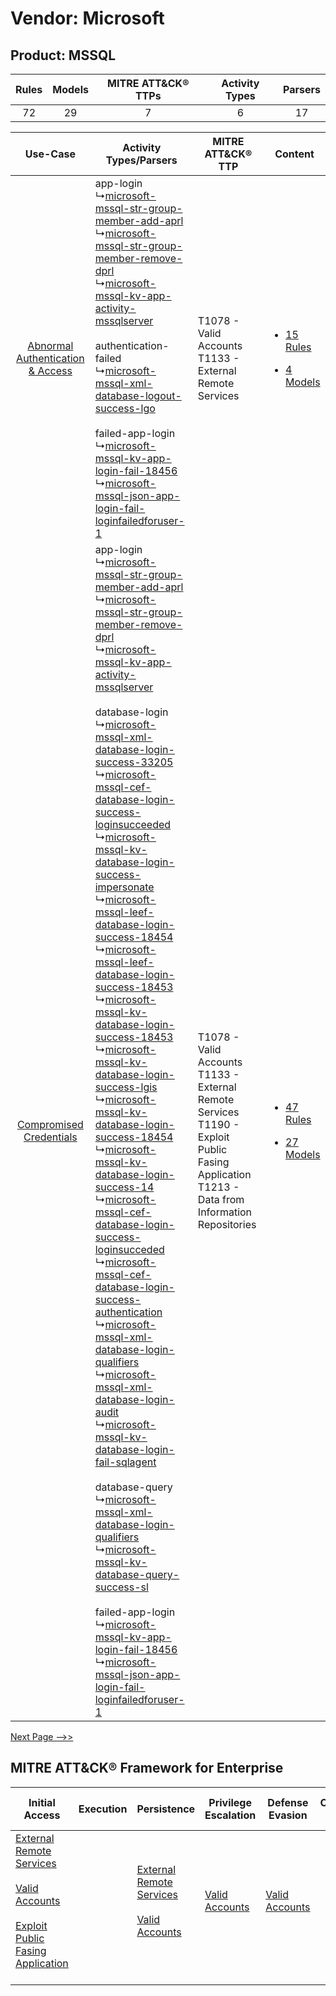 Vendor: Microsoft
=================
Product: MSSQL
--------------
| Rules | Models | MITRE ATT&CK® TTPs | Activity Types | Parsers |
|:-----:|:------:|:------------------:|:--------------:|:-------:|
|  72   |   29   |         7          |       6        |   17    |

|    Use-Case    | Activity Types/Parsers    | MITRE ATT&CK® TTP    | Content    |
|:----:| ---- | ---- | ---- |
| [Abnormal Authentication & Access](../../../UseCases/uc_abnormal_authentication_&_access.md) |  app-login<br> ↳[microsoft-mssql-str-group-member-add-aprl](Ps/pC_microsoftmssqlstrgroupmemberaddaprl.md)<br> ↳[microsoft-mssql-str-group-member-remove-dprl](Ps/pC_microsoftmssqlstrgroupmemberremovedprl.md)<br> ↳[microsoft-mssql-kv-app-activity-mssqlserver](Ps/pC_microsoftmssqlkvappactivitymssqlserver.md)<br><br> authentication-failed<br> ↳[microsoft-mssql-xml-database-logout-success-lgo](Ps/pC_microsoftmssqlxmldatabaselogoutsuccesslgo.md)<br><br> failed-app-login<br> ↳[microsoft-mssql-kv-app-login-fail-18456](Ps/pC_microsoftmssqlkvapploginfail18456.md)<br> ↳[microsoft-mssql-json-app-login-fail-loginfailedforuser-1](Ps/pC_microsoftmssqljsonapploginfailloginfailedforuser1.md)<br>    | T1078 - Valid Accounts<br>T1133 - External Remote Services<br>    | [<ul><li>15 Rules</li></ul><ul><li>4 Models</li></ul>](RM/r_m_microsoft_mssql_Abnormal_Authentication_&_Access.md) |
|          [Compromised Credentials](../../../UseCases/uc_compromised_credentials.md)          |  app-login<br> ↳[microsoft-mssql-str-group-member-add-aprl](Ps/pC_microsoftmssqlstrgroupmemberaddaprl.md)<br> ↳[microsoft-mssql-str-group-member-remove-dprl](Ps/pC_microsoftmssqlstrgroupmemberremovedprl.md)<br> ↳[microsoft-mssql-kv-app-activity-mssqlserver](Ps/pC_microsoftmssqlkvappactivitymssqlserver.md)<br><br> database-login<br> ↳[microsoft-mssql-xml-database-login-success-33205](Ps/pC_microsoftmssqlxmldatabaseloginsuccess33205.md)<br> ↳[microsoft-mssql-cef-database-login-success-loginsucceeded](Ps/pC_microsoftmssqlcefdatabaseloginsuccessloginsucceeded.md)<br> ↳[microsoft-mssql-kv-database-login-success-impersonate](Ps/pC_microsoftmssqlkvdatabaseloginsuccessimpersonate.md)<br> ↳[microsoft-mssql-leef-database-login-success-18454](Ps/pC_microsoftmssqlleefdatabaseloginsuccess18454.md)<br> ↳[microsoft-mssql-leef-database-login-success-18453](Ps/pC_microsoftmssqlleefdatabaseloginsuccess18453.md)<br> ↳[microsoft-mssql-kv-database-login-success-18453](Ps/pC_microsoftmssqlkvdatabaseloginsuccess18453.md)<br> ↳[microsoft-mssql-kv-database-login-success-lgis](Ps/pC_microsoftmssqlkvdatabaseloginsuccesslgis.md)<br> ↳[microsoft-mssql-kv-database-login-success-18454](Ps/pC_microsoftmssqlkvdatabaseloginsuccess18454.md)<br> ↳[microsoft-mssql-kv-database-login-success-14](Ps/pC_microsoftmssqlkvdatabaseloginsuccess14.md)<br> ↳[microsoft-mssql-cef-database-login-success-loginsucceded](Ps/pC_microsoftmssqlcefdatabaseloginsuccessloginsucceded.md)<br> ↳[microsoft-mssql-cef-database-login-success-authentication](Ps/pC_microsoftmssqlcefdatabaseloginsuccessauthentication.md)<br> ↳[microsoft-mssql-xml-database-login-qualifiers](Ps/pC_microsoftmssqlxmldatabaseloginqualifiers.md)<br> ↳[microsoft-mssql-xml-database-login-audit](Ps/pC_microsoftmssqlxmldatabaseloginaudit.md)<br> ↳[microsoft-mssql-kv-database-login-fail-sqlagent](Ps/pC_microsoftmssqlkvdatabaseloginfailsqlagent.md)<br><br> database-query<br> ↳[microsoft-mssql-xml-database-login-qualifiers](Ps/pC_microsoftmssqlxmldatabaseloginqualifiers.md)<br> ↳[microsoft-mssql-kv-database-query-success-sl](Ps/pC_microsoftmssqlkvdatabasequerysuccesssl.md)<br><br> failed-app-login<br> ↳[microsoft-mssql-kv-app-login-fail-18456](Ps/pC_microsoftmssqlkvapploginfail18456.md)<br> ↳[microsoft-mssql-json-app-login-fail-loginfailedforuser-1](Ps/pC_microsoftmssqljsonapploginfailloginfailedforuser1.md)<br> | T1078 - Valid Accounts<br>T1133 - External Remote Services<br>T1190 - Exploit Public Fasing Application<br>T1213 - Data from Information Repositories<br> | [<ul><li>47 Rules</li></ul><ul><li>27 Models</li></ul>](RM/r_m_microsoft_mssql_Compromised_Credentials.md)         |
[Next Page -->>](2_ds_microsoft_mssql.md)

MITRE ATT&CK® Framework for Enterprise
--------------------------------------
| Initial Access                                                                                                                                                                                                                         | Execution | Persistence                                                                                                                                      | Privilege Escalation                                                | Defense Evasion                                                     | Credential Access | Discovery | Lateral Movement | Collection                                                                              | Command and Control                                                                                                                       | Exfiltration | Impact |
| -------------------------------------------------------------------------------------------------------------------------------------------------------------------------------------------------------------------------------------- | --------- | ------------------------------------------------------------------------------------------------------------------------------------------------ | ------------------------------------------------------------------- | ------------------------------------------------------------------- | ----------------- | --------- | ---------------- | --------------------------------------------------------------------------------------- | ----------------------------------------------------------------------------------------------------------------------------------------- | ------------ | ------ |
| [External Remote Services](https://attack.mitre.org/techniques/T1133)<br><br>[Valid Accounts](https://attack.mitre.org/techniques/T1078)<br><br>[Exploit Public Fasing Application](https://attack.mitre.org/techniques/T1190)<br><br> |           | [External Remote Services](https://attack.mitre.org/techniques/T1133)<br><br>[Valid Accounts](https://attack.mitre.org/techniques/T1078)<br><br> | [Valid Accounts](https://attack.mitre.org/techniques/T1078)<br><br> | [Valid Accounts](https://attack.mitre.org/techniques/T1078)<br><br> |                   |           |                  | [Data from Information Repositories](https://attack.mitre.org/techniques/T1213)<br><br> | [Proxy: Multi-hop Proxy](https://attack.mitre.org/techniques/T1090/003)<br><br>[Proxy](https://attack.mitre.org/techniques/T1090)<br><br> |              |        |